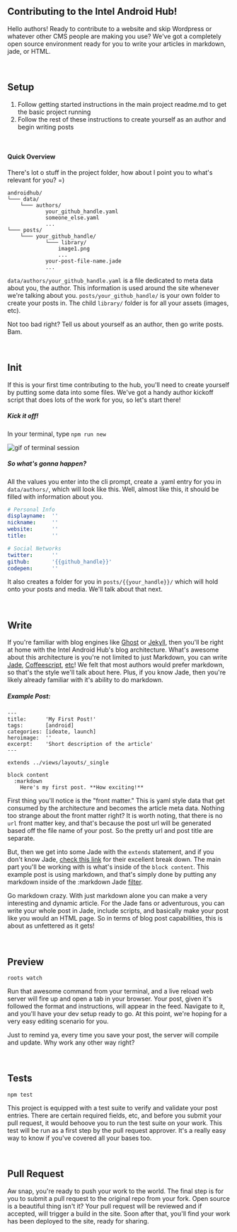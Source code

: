 ## Contributing to the Intel Android Hub!
Hello authors! Ready to contribute to a website and skip Wordpress or whatever other CMS people are making you use? We've got a completely open source environment ready for you to write your articles in markdown, jade, or HTML. 

&nbsp;
&nbsp;


## Setup
1. Follow getting started instructions in the main project readme.md to get the basic project running
2. Follow the rest of these instructions to create yourself as an author and begin writing posts

&nbsp;

#### Quick Overview
There's lot o stuff in the project folder, how about I point you to what's relevant for you? =)

```dir
androidhub/
└─── data/
    └─── authors/
    		your_github_handle.yaml
    		someone_else.yaml
    		...
└─── posts/
    └─── your_github_handle/
            └─── library/
                image1.png
                ...
    		your-post-file-name.jade
            ...
```

`data/authors/your_github_handle.yaml` is a file dedicated to meta data about you, the author. This information is used around the site whenever we're talking about you. 
`posts/your_github_handle/` is your own folder to create your posts in. The child `library/` folder is for all your assets (images, etc).

Not too bad right? Tell us about yourself as an author, then go write posts. Bam.


&nbsp;
&nbsp;


## Init
If this is your first time contributing to the hub, you'll need to create yourself by putting some data into some files. We've got a handy author kickoff script that does lots of the work for you, so let's start there!

##### Kick it off!
In your terminal, type `npm run new`

![gif of terminal session](https://drive.google.com/uc?id=0B6rG4e8CXFiGWFBtV3RBZFNldDA)

##### So what's gonna happen?
All the values you enter into the cli prompt, create a .yaml entry for you in `data/authors/`, which will look like this. Well, almost like this, it should be filled with information about you.

```yaml
# Personal Info
displayname:  ''
nickname:     ''
website:      ''
title:        ''

# Social Networks
twitter:      ''
github:       '{{github_handle}}'
codepen:      ''
```

It also creates a folder for you in `posts/{{your_handle}}/` which will hold onto your posts and media. We'll talk about that next.


&nbsp;
&nbsp;


## Write
If you're familiar with blog engines like [Ghost](https://ghost.org/) or [Jekyll](http://jekyllrb.com/), then you'll be right at home with the Intel Android Hub's blog architecture. What's awesome about this architecture is you're not limited to just Markdown, you can write [Jade](http://jade-lang.com/), [Coffeescript](http://coffeescript.org/), [etc](http://jade-lang.com/reference/filters/)! We felt that most authors would prefer markdown, so that's the style we'll talk about here. Plus, if you know Jade, then you're likely already familiar with it's ability to do markdown.

##### Example Post:

```jade
---
title:      'My First Post!'
tags:       [android]
categories: [ideate, launch]
heroimage:  ''
excerpt:    'Short description of the article'
---

extends ../views/layouts/_single

block content
  :markdown
    Here's my first post. **How exciting!**
```

First thing you'll notice is the "front matter." This is yaml style data that get consumed by the architecture and becomes the article meta data. Nothing too strange about the front matter right? It is worth noting, that there is no `url` front matter key, and that's because the post url will be generated based off the file name of your post. So the pretty url and post title are separate.

But, then we get into some Jade with the `extends` statement, and if you don't know Jade, [check this link](http://jade-lang.com/reference/extends/) for their excellent break down. The main part you'll be working with is what's inside of the `block content`. This example post is using markdown, and that's simply done by putting any markdown inside of the :markdown Jade [filter](http://jade-lang.com/reference/filters/). 

Go markdown crazy. With just markdown alone you can make a very interesting and dynamic article. For the Jade fans or adventurous, you can write your whole post in Jade, include scripts, and basically make your post like you would an HTML page. So in terms of blog post capabilities, this is about as unfettered as it gets!


&nbsp;
&nbsp;


## Preview
`roots watch`

Run that awesome command from your terminal, and a live reload web server will fire up and open a tab in your browser. Your post, given it's followed the format and instructions, will appear in the feed. Navigate to it, and you'll have your dev setup ready to go. At this point, we're hoping for a very easy editing scenario for you.

Just to remind ya, every time you save your post, the server will compile and update. Why work any other way right?


&nbsp;
&nbsp;


## Tests
`npm test`

This project is equipped with a test suite to verify and validate your post entries. There are certain required fields, etc, and before you submit your pull request, it would behoove you to run the test suite on your work. This test will be run as a first step by the pull request approver. It's a really easy way to know if you've covered all your bases too.


&nbsp;
&nbsp;


## Pull Request
Aw snap, you're ready to push your work to the world. The final step is for you to submit a pull request to the original repo from your fork. Open source is a beautiful thing isn't it? Your pull request will be reviewed and if accepted, will trigger a build in the site. Soon after that, you'll find your work has been deployed to the site, ready for sharing.


